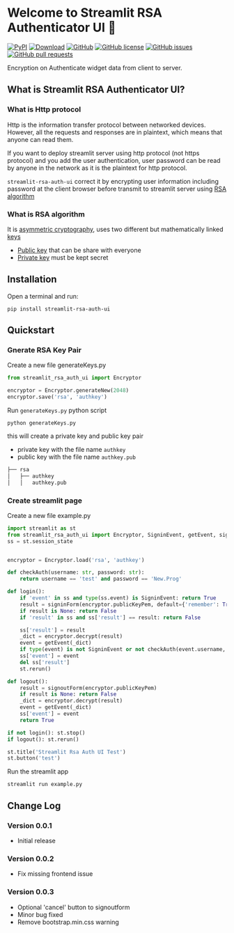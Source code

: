 # Welcome to Streamlit RSA Authenticator UI 🔐

[![PyPI][pypi_badge]][pypi_link]
[![Download][pypi_download_badge]][pypi_link]
[![GitHub][github_badge]][github_link]
[![GitHub license][license_badge]][license_link]
[![GitHub issues][issue_badge]][issue_link]
[![GitHub pull requests][pull_badge]][pull_link]

Encryption on Authenticate widget data from client to server.

## What is Streamlit RSA Authenticator UI?
### What is Http protocol
Http is the information transfer protocol between networked devices. However, all the requests and responses are in plaintext, which means that anyone can read them.

If you want to deploy streamlit server using http protocol (not https protocol) and you add the user authentication, user password can be read by anyone in the network as it is the plaintext for http protocol.

`streamlit-rsa-auth-ui` correct it by encrypting user information including password at the client browser before transmit to streamlit server using [RSA algorithm](https://www.techtarget.com/searchsecurity/definition/RSA)

### What is RSA algorithm
It is [asymmetric cryptography](https://www.techtarget.com/searchsecurity/definition/asymmetric-cryptography), uses two different but mathematically linked [keys](https://www.techtarget.com/searchsecurity/definition/key)
- [Public key](https://www.techtarget.com/searchsecurity/definition/public-key) that can be share with everyone
- [Private key](https://www.techtarget.com/searchsecurity/definition/private-key) must be kept secret

## Installation
Open a terminal and run:

``` terminal
pip install streamlit-rsa-auth-ui
```


## Quickstart
### Gnerate RSA Key Pair
Create a new file generateKeys.py

``` python
from streamlit_rsa_auth_ui import Encryptor

encryptor = Encryptor.generateNew(2048)
encryptor.save('rsa', 'authkey')
```

Run `generateKeys.py` python script
``` terminal
python generateKeys.py
```

this will create a private key and public key pair
- private key with the file name `authkey`
- public key with the file name `authkey.pub`

``` md
├── rsa
│   ├── authkey
│   │   authkey.pub
```

### Create streamlit page
Create a new file example.py
``` python
import streamlit as st
from streamlit_rsa_auth_ui import Encryptor, SigninEvent, getEvent, signinForm, signoutForm
ss = st.session_state


encryptor = Encryptor.load('rsa', 'authkey')

def checkAuth(username: str, password: str):
    return username == 'test' and password == 'New.Prog'

def login():
    if 'event' in ss and type(ss.event) is SigninEvent: return True
    result = signinForm(encryptor.publicKeyPem, default={'remember': True}, configs={'remember': {}})
    if result is None: return False
    if 'result' in ss and ss['result'] == result: return False

    ss['result'] = result
    _dict = encryptor.decrypt(result)
    event = getEvent(_dict)
    if type(event) is not SigninEvent or not checkAuth(event.username, event.password): return False
    ss['event'] = event
    del ss['result']
    st.rerun()

def logout():
    result = signoutForm(encryptor.publicKeyPem)
    if result is None: return False
    _dict = encryptor.decrypt(result)
    event = getEvent(_dict)
    ss['event'] = event
    return True

if not login(): st.stop()
if logout(): st.rerun()

st.title('Streamlit Rsa Auth UI Test')
st.button('test')
```

Run the streamlit app
``` terminal
streamlit run example.py
```


## Change Log
### Version 0.0.1
- Initial release
### Version 0.0.2
- Fix missing frontend issue
### Version 0.0.3
- Optional 'cancel' button to signoutform
- Minor bug fixed
- Remove bootstrap.min.css warning


[pypi_badge]: https://img.shields.io/pypi/v/streamlit-rsa-auth-ui.svg
[pypi_link]: https://pypi.org/project/streamlit-rsa-auth-ui
[pypi_download_badge]: https://static.pepy.tech/badge/streamlit-rsa-auth-ui
[github_badge]: https://badgen.net/badge/icon/GitHub?icon=github&color=black&label
[github_link]: https://github.com/NathanChen198/streamlit-rsa-auth-ui
[license_badge]: https://img.shields.io/badge/Licence-MIT-gr.svg
[license_link]: https://github.com/NathanChen198/streamlit-rsa-auth-ui/blob/main/LICENSE
[issue_badge]: https://img.shields.io/github/issues/NathanChen198/streamlit-rsa-auth-ui
[issue_link]: https://github.com/NathanChen198/streamlit-rsa-auth-ui/issues
[pull_badge]: https://img.shields.io/github/issues-pr/NathanChen198/streamlit-rsa-auth-ui
[pull_link]: https://github.com/NathanChen198/streamlit-rsa-auth-ui/pulls